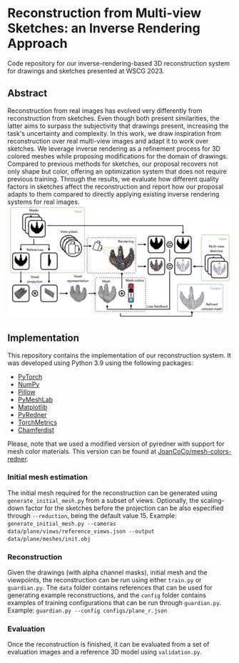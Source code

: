 # Reconstruction from Multi-view Sketches: an Inverse Rendering Approach
Code repository for our inverse-rendering-based 3D reconstruction system for drawings and sketches presented at WSCG 2023.

## Abstract
Reconstruction from real images has evolved very differently from reconstruction from sketches. Even though both present similarities, the latter aims to surpass the subjectivity that drawings present, increasing the task's uncertainty and complexity. In this work, we draw inspiration from reconstruction over real multi-view images and adapt it to work over sketches. We leverage inverse rendering as a refinement process for 3D colored meshes while proposing modifications for the domain of drawings. Compared to previous methods for sketches, our proposal recovers not only shape but color, offering an optimization system that does not require previous training. Through the results, we evaluate how different quality factors in sketches affect the reconstruction and report how our proposal adapts to them compared to directly applying existing inverse rendering systems for real images.
![](https://github.com/JoanCoCo/SketchReconstruction/blob/main/images/system_summary.png?raw=true)

## Implementation
This repository contains the implementation of our reconstruction system. It was developed using Python 3.9 using the following packages:
- [PyTorch](https://pytorch.org)
- [NumPy](https://numpy.org)
- [Pillow](https://pillow.readthedocs.io/en/stable/)
- [PyMeshLab](https://pymeshlab.readthedocs.io/en/latest/)
- [Matplotlib](https://matplotlib.org)
- [PyRedner](https://redner.readthedocs.io/en/latest/)
- [TorchMetrics](https://torchmetrics.readthedocs.io/en/latest/)
- [Chamferdist](https://github.com/krrish94/chamferdist)

Please, note that we used a modified version of pyredner with support for mesh color materials. This version can be found at [JoanCoCo/mesh-colors-redner](https://github.com/JoanCoCo/mesh-colors-redner).

### Initial mesh estimation
The initial mesh required for the reconstruction can be generated using ``generate_initial_mesh.py`` from a subset of views. Optionally, the scaling-down factor for the sketches before the projection can be also especified through ``--reduction``, being the default value 15. Example:
``generate_initial_mesh.py --cameras data/plane/views/reference_views.json --output data/plane/meshes/init.obj``

### Reconstruction
Given the drawings (with alpha channel masks), initial mesh and the viewpoints, the reconstruction can be run using either ``train.py`` or ``guardian.py``. The ``data`` folder contains references that can be used for generating example reconstructions, and the ``config`` folder contains examples of training configurations that can be run through ``guardian.py``. Example:
``guardian.py --config configs/plane_r.json``

### Evaluation
Once the reconstruction is finished, it can be evaluated from a set of evaluation images and a reference 3D model using ``validation.py``.
